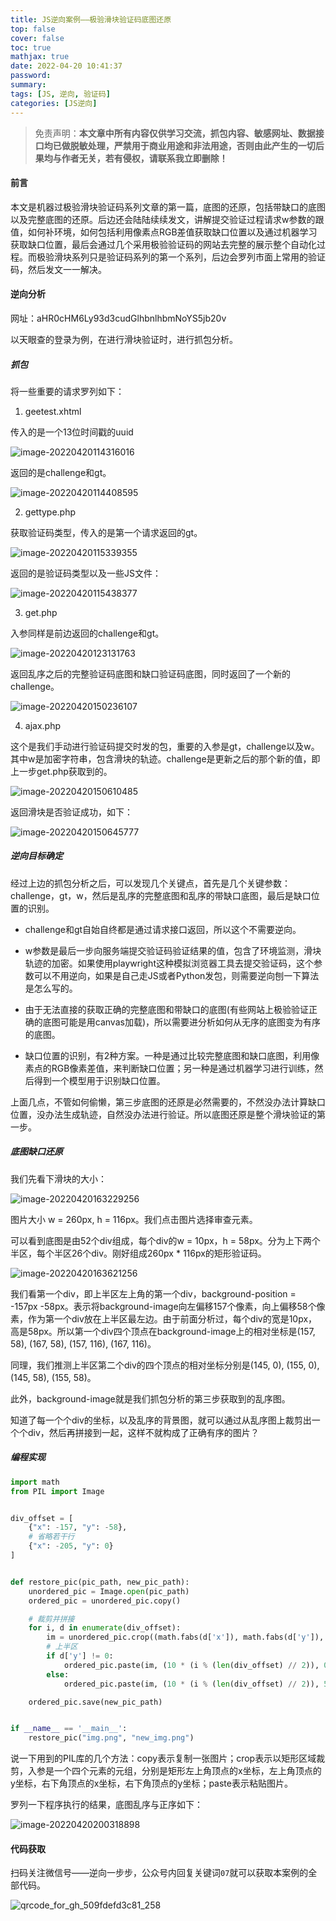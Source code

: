 ```yaml
---
title: JS逆向案例——极验滑块验证码底图还原
top: false
cover: false
toc: true
mathjax: true
date: 2022-04-20 10:41:37
password:
summary:
tags: [JS, 逆向, 验证码]
categories: [JS逆向]
---
```




> 免责声明：**本文章中所有内容仅供学习交流，抓包内容、敏感网址、数据接口均已做脱敏处理，严禁用于商业用途和非法用途，否则由此产生的一切后果均与作者无关，若有侵权，请联系我立即删除！**



#### 前言

本文是机器过极验滑块验证码系列文章的第一篇，底图的还原，包括带缺口的底图以及完整底图的还原。后边还会陆陆续续发文，讲解提交验证过程请求w参数的跟值，如何补环境，如何包括利用像素点RGB差值获取缺口位置以及通过机器学习获取缺口位置，最后会通过几个采用极验验证码的网站去完整的展示整个自动化过程。而极验滑块系列只是验证码系列的第一个系列，后边会罗列市面上常用的验证码，然后发文一一解决。



#### 逆向分析

网址：aHR0cHM6Ly93d3cudGlhbnlhbmNoYS5jb20v

以天眼查的登录为例，在进行滑块验证时，进行抓包分析。



##### 抓包

将一些重要的请求罗列如下：

1. geetest.xhtml

传入的是一个13位时间戳的uuid

![image-20220420114316016](https://img.heshipeng.com/202204201143166.png?watermark/2/text/5YWz5rOo5b6u5L-h5YWs5LyX5Y-377ya6YCG5ZCR5LiA5q2l5q2l/font/5a6L5L2T/fontsize/300)



返回的是challenge和gt。

![image-20220420114408595](https://img.heshipeng.com/202204201144667.png?watermark/2/text/5YWz5rOo5b6u5L-h5YWs5LyX5Y-377ya6YCG5ZCR5LiA5q2l5q2l/font/5a6L5L2T/fontsize/300)



2. gettype.php

获取验证码类型，传入的是第一个请求返回的gt。

![image-20220420115339355](https://img.heshipeng.com/202204201153409.png?watermark/2/text/5YWz5rOo5b6u5L-h5YWs5LyX5Y-377ya6YCG5ZCR5LiA5q2l5q2l/font/5a6L5L2T/fontsize/300)



返回的是验证码类型以及一些JS文件：

![image-20220420115438377](https://img.heshipeng.com/202204201154420.png?watermark/2/text/5YWz5rOo5b6u5L-h5YWs5LyX5Y-377ya6YCG5ZCR5LiA5q2l5q2l/font/5a6L5L2T/fontsize/300)



3. get.php

入参同样是前边返回的challenge和gt。

![image-20220420123131763](https://img.heshipeng.com/202204201231886.png?watermark/2/text/5YWz5rOo5b6u5L-h5YWs5LyX5Y-377ya6YCG5ZCR5LiA5q2l5q2l/font/5a6L5L2T/fontsize/300)



返回乱序之后的完整验证码底图和缺口验证码底图，同时返回了一个新的challenge。

![image-20220420150236107](https://img.heshipeng.com/202204201502291.png?watermark/2/text/5YWz5rOo5b6u5L-h5YWs5LyX5Y-377ya6YCG5ZCR5LiA5q2l5q2l/font/5a6L5L2T/fontsize/300)



4. ajax.php

这个是我们手动进行验证码提交时发的包，重要的入参是gt，challenge以及w。其中w是加密字符串，包含滑块的轨迹。challenge是更新之后的那个新的值，即上一步get.php获取到的。

![image-20220420150610485](https://img.heshipeng.com/202204201506631.png?watermark/2/text/5YWz5rOo5b6u5L-h5YWs5LyX5Y-377ya6YCG5ZCR5LiA5q2l5q2l/font/5a6L5L2T/fontsize/300)



返回滑块是否验证成功，如下：

![image-20220420150645777](https://img.heshipeng.com/202204201506832.png?watermark/2/text/5YWz5rOo5b6u5L-h5YWs5LyX5Y-377ya6YCG5ZCR5LiA5q2l5q2l/font/5a6L5L2T/fontsize/300)



##### 逆向目标确定

经过上边的抓包分析之后，可以发现几个关键点，首先是几个关键参数：challenge，gt，w，然后是乱序的完整底图和乱序的带缺口底图，最后是缺口位置的识别。

* challenge和gt自始自终都是通过请求接口返回，所以这个不需要逆向。

* w参数是最后一步向服务端提交验证码验证结果的值，包含了环境监测，滑块轨迹的加密。如果使用playwright这种模拟浏览器工具去提交验证码，这个参数可以不用逆向，如果是自己走JS或者Python发包，则需要逆向刨一下算法是怎么写的。

* 由于无法直接的获取正确的完整底图和带缺口的底图(有些网站上极验验证正确的底图可能是用canvas加载)，所以需要进分析如何从无序的底图变为有序的底图。
* 缺口位置的识别，有2种方案。一种是通过比较完整底图和缺口底图，利用像素点的RGB像素差值，来判断缺口位置；另一种是通过机器学习进行训练，然后得到一个模型用于识别缺口位置。

上面几点，不管如何偷懒，第三步底图的还原是必然需要的，不然没办法计算缺口位置，没办法生成轨迹，自然没办法进行验证。所以底图还原是整个滑块验证的第一步。



##### 底图缺口还原

我们先看下滑块的大小：

![image-20220420163229256](https://img.heshipeng.com/202204201632353.png?watermark/2/text/5YWz5rOo5b6u5L-h5YWs5LyX5Y-377ya6YCG5ZCR5LiA5q2l5q2l/font/5a6L5L2T/fontsize/300)



图片大小 w = 260px, h = 116px。我们点击图片选择审查元素。



可以看到底图是由52个div组成，每个div的w = 10px，h = 58px。分为上下两个半区，每个半区26个div。刚好组成260px * 116px的矩形验证码。

![image-20220420163621256](https://img.heshipeng.com/202204201636328.png?watermark/2/text/5YWz5rOo5b6u5L-h5YWs5LyX5Y-377ya6YCG5ZCR5LiA5q2l5q2l/font/5a6L5L2T/fontsize/300)



我们看第一个div，即上半区左上角的第一个div，background-position = -157px -58px。表示将background-image向左偏移157个像素，向上偏移58个像素，作为第一个div放在上半区最左边。由于前面分析过，每个div的宽是10px，高是58px。所以第一个div四个顶点在background-image上的相对坐标是(157, 58), (167, 58), (157, 116), (167, 116)。



同理，我们推测上半区第二个div的四个顶点的相对坐标分别是(145, 0), (155, 0), (145, 58), (155, 58)。



此外，background-image就是我们抓包分析的第三步获取到的乱序图。



知道了每一个个div的坐标，以及乱序的背景图，就可以通过从乱序图上裁剪出一个个div，然后再拼接到一起，这样不就构成了正确有序的图片？



##### 编程实现

```python
import math
from PIL import Image


div_offset = [
    {"x": -157, "y": -58}, 
    # 省略若干行 
    {"x": -205, "y": 0}
]


def restore_pic(pic_path, new_pic_path):
    unordered_pic = Image.open(pic_path)
    ordered_pic = unordered_pic.copy()

    # 裁剪并拼接
    for i, d in enumerate(div_offset):
        im = unordered_pic.crop((math.fabs(d['x']), math.fabs(d['y']), math.fabs(d['x']) + 10, math.fabs(d['y']) + 58))
        # 上半区
        if d['y'] != 0:
            ordered_pic.paste(im, (10 * (i % (len(div_offset) // 2)), 0), None)
        else:
            ordered_pic.paste(im, (10 * (i % (len(div_offset) // 2)), 58), None)

    ordered_pic.save(new_pic_path)


if __name__ == '__main__':
    restore_pic("img.png", "new_img.png")

```

说一下用到的PIL库的几个方法：copy表示复制一张图片；crop表示以矩形区域裁剪，入参是一个四个元素的元组，分别是矩形左上角顶点的x坐标，左上角顶点的y坐标，右下角顶点的x坐标，右下角顶点的y坐标；paste表示粘贴图片。



罗列一下程序执行的结果，底图乱序与正序如下：

![image-20220420200318898](https://img.heshipeng.com/202204202003975.png?watermark/2/text/5YWz5rOo5b6u5L-h5YWs5LyX5Y-377ya6YCG5ZCR5LiA5q2l5q2l/font/5a6L5L2T/fontsize/300)

#### 代码获取

扫码关注微信号——逆向一步步，公众号内回复关键词`07`就可以获取本案例的全部代码。

![qrcode_for_gh_509fdefd3c81_258](https://img.heshipeng.com/202204202011837.jpg)

